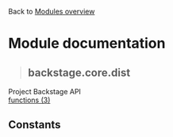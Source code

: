 Back to [Modules overview](https://github.com/pyrustic/backstage/blob/master/docs/modules/README.md)
  
# Module documentation
>## backstage.core.dist
Project Backstage API
<br>
[functions (3)](https://github.com/pyrustic/backstage/blob/master/docs/modules/content/backstage.core.dist/functions.md)


## Constants
```python

```

